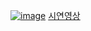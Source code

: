 [![image](https://github.com/kwanyeong/e-convient-Life-Service/assets/124857002/aa97e6ec-8ffd-4399-99f4-dfe53f35585d)](https://www.youtube.com/watch?v=y84rJoFc4vo)
[시연영상](https://www.youtube.com/watch?v=y84rJoFc4vo)

